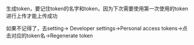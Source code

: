 <!--
 * @Author: your name
 * @Date: 2021-08-30 15:47:06
 * @LastEditTime: 2021-09-07 16:46:15
 * @LastEditors: Please set LastEditors
 * @Description: In User Settings Edit
 * @FilePath: \myblog_local\docs\github\02关于token问题.md
-->
生成token，要记住token的名字和token，因为下次需要使用第一次使用的token进行上传才能上传成功

如果不记得了，去setting-> Developer settings->Personal access tokens->点击对应的token名->Regenerate token
